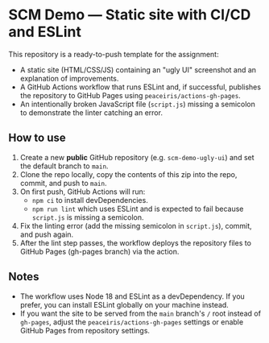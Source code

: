 # SCM Demo — Static site with CI/CD and ESLint

This repository is a ready-to-push template for the assignment:
- A static site (HTML/CSS/JS) containing an "ugly UI" screenshot and an explanation of improvements.
- A GitHub Actions workflow that runs ESLint and, if successful, publishes the repository to GitHub Pages using `peaceiris/actions-gh-pages`.
- An intentionally broken JavaScript file (`script.js`) missing a semicolon to demonstrate the linter catching an error.

## How to use

1. Create a new **public** GitHub repository (e.g. `scm-demo-ugly-ui`) and set the default branch to `main`.
2. Clone the repo locally, copy the contents of this zip into the repo, commit, and push to `main`.
3. On first push, GitHub Actions will run:
   - `npm ci` to install devDependencies.
   - `npm run lint` which uses ESLint and is expected to fail because `script.js` is missing a semicolon.
4. Fix the linting error (add the missing semicolon in `script.js`), commit, and push again.
5. After the lint step passes, the workflow deploys the repository files to GitHub Pages (gh-pages branch) via the action.

## Notes
- The workflow uses Node 18 and ESLint as a devDependency. If you prefer, you can install ESLint globally on your machine instead.
- If you want the site to be served from the `main` branch's `/` root instead of `gh-pages`, adjust the `peaceiris/actions-gh-pages` settings or enable GitHub Pages from repository settings.

